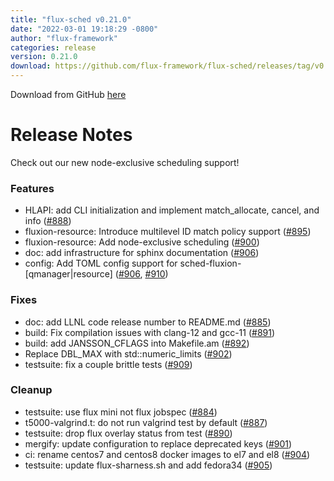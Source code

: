 ```yaml
---
title: "flux-sched v0.21.0"
date: "2022-03-01 19:18:29 -0800"
author: "flux-framework"
categories: release
version: 0.21.0
download: https://github.com/flux-framework/flux-sched/releases/tag/v0.21.0
---
```


Download from GitHub [here](https://github.com/flux-framework/flux-sched/releases/tag/v0.21.0)

# Release Notes
Check out our new node-exclusive scheduling support!

### Features
 * HLAPI: add CLI initialization and implement match_allocate, cancel,
   and info ([#888](https://github.com/flux-framework/flux-sched/issues/888))
 * fluxion-resource: Introduce multilevel ID match policy support ([#895](https://github.com/flux-framework/flux-sched/issues/895))
 * fluxion-resource: Add node-exclusive scheduling ([#900](https://github.com/flux-framework/flux-sched/issues/900))
 * doc: add infrastructure for sphinx documentation ([#906](https://github.com/flux-framework/flux-sched/issues/906))
 * config: Add TOML config support for sched-fluxion-[qmanager|resource]
   ([#906](https://github.com/flux-framework/flux-sched/issues/906), [#910](https://github.com/flux-framework/flux-sched/issues/910))

### Fixes
 * doc: add LLNL code release number to README.md ([#885](https://github.com/flux-framework/flux-sched/issues/885))
 * build: Fix compilation issues with clang-12 and gcc-11 ([#891](https://github.com/flux-framework/flux-sched/issues/891))
 * build: add JANSSON_CFLAGS into Makefile.am ([#892](https://github.com/flux-framework/flux-sched/issues/892))
 * Replace DBL_MAX with std::numeric_limits ([#902](https://github.com/flux-framework/flux-sched/issues/902))
 * testsuite: fix a couple brittle tests ([#909](https://github.com/flux-framework/flux-sched/issues/909))

### Cleanup
 * testsuite: use flux mini not flux jobspec ([#884](https://github.com/flux-framework/flux-sched/issues/884))
 * t5000-valgrind.t: do not run valgrind test by default ([#887](https://github.com/flux-framework/flux-sched/issues/887))
 * testsuite: drop flux overlay status from test ([#890](https://github.com/flux-framework/flux-sched/issues/890))
 * mergify: update configuration to replace deprecated keys ([#901](https://github.com/flux-framework/flux-sched/issues/901))
 * ci: rename centos7 and centos8 docker images to el7 and el8 ([#904](https://github.com/flux-framework/flux-sched/issues/904))
 * testsuite: update flux-sharness.sh and add fedora34 ([#905](https://github.com/flux-framework/flux-sched/issues/905))


